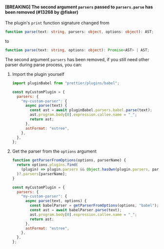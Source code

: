 #### [BREAKING] The second argument `parsers` passed to `parsers.parse` has been removed (#13268 by @fisker)

The plugin's `print` function signature changed from

```ts
function parse(text: string, parsers: object, options: object): AST;
```

to

```ts
function parse(text: string, options: object): Promise<AST> | AST;
```

The second argument `parsers` has been removed, if you still need other parser during parse process, you can:

1. Import the plugin yourself

   ```js
   import pluginBabel from "prettier/plugins/babel";

   const myCustomPlugin = {
     parsers: {
       "my-custom-parser": {
         async parse(text) {
           const ast = await pluginBabel.parsers.babel.parse(text);
           ast.program.body[0].expression.callee.name = "_";
           return ast;
         },
         astFormat: "estree",
       },
     },
   };
   ```

1. Get the parser from the `options` argument

   ```js
   function getParserFromOptions(options, parserName) {
     return options.plugins.find(
       (plugin) => plugin.parsers && Object.hasOwn(plugin.parsers, parserName)
     )?.parsers[parserName];
   }

   const myCustomPlugin = {
     parsers: {
       "my-custom-parser": {
         async parse(text, options) {
           const babelParser = getParserFromOptions(options, "babel");
           const ast = await babelParser.parse(text);
           ast.program.body[0].expression.callee.name = "_";
           return ast;
         },
         astFormat: "estree",
       },
     },
   };
   ```
